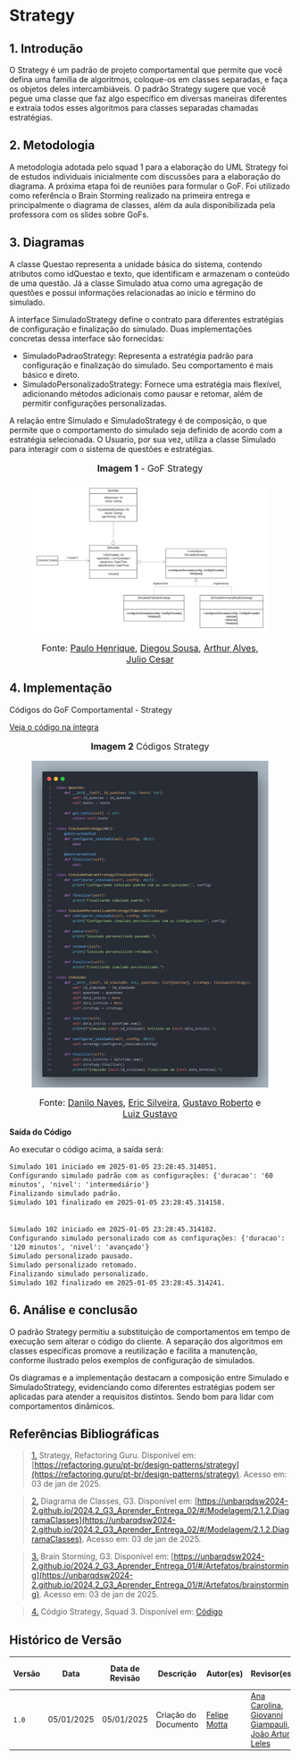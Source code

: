 # **Strategy**

## **1. Introdução**

O Strategy é um padrão de projeto comportamental que permite que você defina uma família de algoritmos, coloque-os em classes separadas, e faça os objetos deles intercambiáveis. O padrão Strategy sugere que você pegue uma classe que faz algo específico em diversas maneiras diferentes e extraia todos esses algoritmos para classes separadas chamadas estratégias.

## **2. Metodologia**

A metodologia adotada pelo squad 1 para a elaboração do UML Strategy foi de estudos individuais inicialmente com discussões para a elaboração do diagrama. A próxima etapa foi de reuniões para formular o GoF. Foi utilizado como referência o Brain Storming realizado na primeira entrega e principalmente o diagrama de classes, além da aula disponibilizada pela professora com os slides sobre GoFs.

## **3. Diagramas**

A classe Questao representa a unidade básica do sistema, contendo atributos como idQuestao e texto, que identificam e armazenam o conteúdo de uma questão. Já a classe Simulado atua como uma agregação de questões e possui informações relacionadas ao início e término do simulado.

A interface SimuladoStrategy define o contrato para diferentes estratégias de configuração e finalização do simulado. Duas implementações concretas dessa interface são fornecidas:

* SimuladoPadraoStrategy: Representa a estratégia padrão para configuração e finalização do simulado. Seu comportamento é mais básico e direto.
* SimuladoPersonalizadoStrategy: Fornece uma estratégia mais flexível, adicionando métodos adicionais como pausar e retomar, além de permitir configurações personalizadas.

A relação entre Simulado e SimuladoStrategy é de composição, o que permite que o comportamento do simulado seja definido de acordo com a estratégia selecionada. O Usuario, por sua vez, utiliza a classe Simulado para interagir com o sistema de questões e estratégias.

<center>

<figure markdown>
<font size="3"><p style="text-align: center"><b>Imagem 1</b> - GoF Strategy</p></font>

![Diagrama Strategy](../assets/GoFStrategyDiagram.jpg)

<font size="3"><p style="text-align: center">Fonte: [Paulo Henrique](https://github.com/paulomh), [Diegou Sousa](https://github.com/DiegoSousaLeite), [Arthur Alves](https://github.com/arthrok), [Julio Cesar](https://github.com/julio-dourado)</p></font>

</figure>

</center>

## **4. Implementação**

Códigos do GoF Comportamental - Strategy

[Veja o código na íntegra](https://github.com/UnBArqDsw2024-2/2024.2_G3_Aprender_Entrega_03/blob/main/src/comportamentais/simulado-strategy.py)

<center>

<figure markdown>
<font size="3"><p style="text-align: center"><b>Imagem 2</b> Códigos Strategy</p></font>

![Códigos Strategy](../assets/GoFStrategyCodigo.jpg)

<font size="3"><p style="text-align: center">Fonte: [Danilo Naves](https://github.com/DaniloNavesS), [Eric Silveira](https://github.com/ericbky), [Gustavo Roberto](https://github.com/gusrberto) e [Luiz Gustavo](https://github.com/LuizGust4vo)</p></font>

</figure>

</center>

**Saída do Código**

Ao executar o código acima, a saída será:

```
Simulado 101 iniciado em 2025-01-05 23:28:45.314051.
Configurando simulado padrão com as configurações: {'duracao': '60 minutos', 'nivel': 'intermediário'}
Finalizando simulado padrão.
Simulado 101 finalizado em 2025-01-05 23:28:45.314158.


Simulado 102 iniciado em 2025-01-05 23:28:45.314182.
Configurando simulado personalizado com as configurações: {'duracao': '120 minutos', 'nivel': 'avançado'}
Simulado personalizado pausado.
Simulado personalizado retomado.
Finalizando simulado personalizado.
Simulado 102 finalizado em 2025-01-05 23:28:45.314241.
```

## **6. Análise e conclusão**

O padrão Strategy permitiu a substituição de comportamentos em tempo de execução sem alterar o código do cliente. A separação dos algoritmos em classes específicas promove a reutilização e facilita a manutenção, conforme ilustrado pelos exemplos de configuração de simulados.

Os diagramas e a implementação destacam a composição entre Simulado e SimuladoStrategy, evidenciando como diferentes estratégias podem ser aplicadas para atender a requisitos distintos. Sendo bom para lidar com comportamentos dinâmicos.

## **Referências Bibliográficas**

> <a id="REF1" href="#anchor_1">1.</a> Strategy, Refactoring Guru. Disponível em: [https://refactoring.guru/pt-br/design-patterns/strategy](https://refactoring.guru/pt-br/design-patterns/strategy). Acesso em: 03 de jan de 2025.

> <a id="REF2" href="#anchor_2">2.</a> Diagrama de Classes, G3. Disponível em: [https://unbarqdsw2024-2.github.io/2024.2_G3_Aprender_Entrega_02/#/Modelagem/2.1.2.DiagramaClasses](https://unbarqdsw2024-2.github.io/2024.2_G3_Aprender_Entrega_02/#/Modelagem/2.1.2.DiagramaClasses). Acesso em: 03 de jan de 2025.

> <a id="REF3" href="#anchor_3">3.</a> Brain Storming, G3. Disponível em: [https://unbarqdsw2024-2.github.io/2024.2_G3_Aprender_Entrega_01/#/Artefatos/brainstorming](https://unbarqdsw2024-2.github.io/2024.2_G3_Aprender_Entrega_01/#/Artefatos/brainstorming). Acesso em: 03 de jan de 2025.

> <a id="REF4" href="#anchor_4">4.</a> Códgio Strategy, Squad 3. Disponível em: [Código](https://github.com/UnBArqDsw2024-2/2024.2_G3_Aprender_Entrega_03/blob/main/src/comportamentais/simulado-strategy.py)

## **Histórico de Versão**

| Versão | Data       | Data de Revisão          | Descrição            | Autor(es)                       | Revisor(es)                       | Detalhes da revisão        |
| ------ | ---------- | ------------------------ | -------------------- | ------------------------------- | --------------------------------- | -------------------------- |
| `1.0`| 05/01/2025 | 05/01/2025 | Criação do Documento | [Felipe Motta](https://github.com/M0tt1nh4) | [Ana Carolina](https://github.com/CarolCoCe), [Giovanni Giampauli](https://github.com/giovanniacg), [João Artur Leles](https://github.com/joao-artl) | - |
